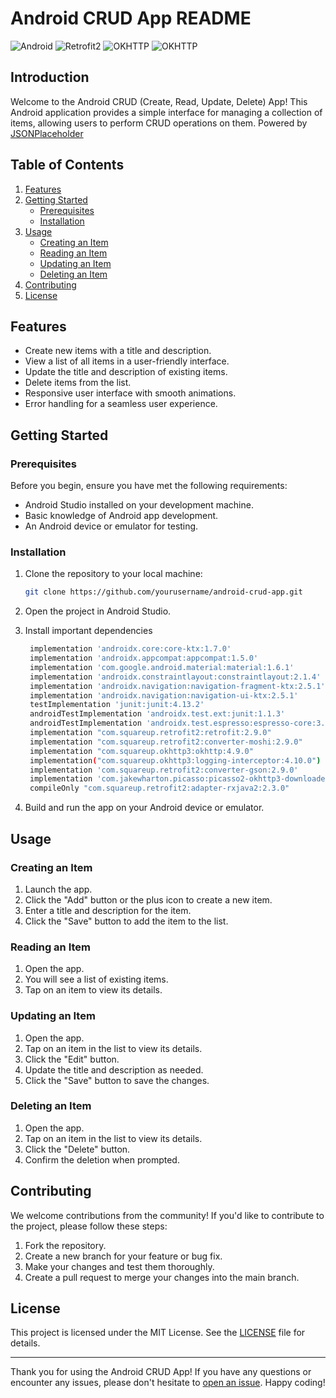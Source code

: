 # Android CRUD App README


![Android](https://img.shields.io/badge/.ENV-ECD53F?logo=dotenv&logoColor=000&style=flat)
![Retrofit2](https://img.shields.io/badge/Retrofit2-2.9+-blue)
![OKHTTP](https://img.shields.io/badge/OKHTTP-4.9+-Turquoise)
![OKHTTP](https://img.shields.io/npm/v/npm.svg?logo=nodedotjs)

## Introduction

Welcome to the Android CRUD (Create, Read, Update, Delete) App! This Android application provides a simple interface for managing a collection of items, allowing users to perform CRUD operations on them. Powered by [JSONPlaceholder](https://jsonplaceholder.typicode.com/)

## Table of Contents

1. [Features](#features)
2. [Getting Started](#getting-started)
   - [Prerequisites](#prerequisites)
   - [Installation](#installation)
3. [Usage](#usage)
   - [Creating an Item](#creating-an-item)
   - [Reading an Item](#reading-an-item)
   - [Updating an Item](#updating-an-item)
   - [Deleting an Item](#deleting-an-item)
4. [Contributing](#contributing)
5. [License](#license)

## Features

- Create new items with a title and description.
- View a list of all items in a user-friendly interface.
- Update the title and description of existing items.
- Delete items from the list.
- Responsive user interface with smooth animations.
- Error handling for a seamless user experience.

## Getting Started

### Prerequisites

Before you begin, ensure you have met the following requirements:

- Android Studio installed on your development machine.
- Basic knowledge of Android app development.
- An Android device or emulator for testing.

### Installation

1. Clone the repository to your local machine:

   ```bash
   git clone https://github.com/yourusername/android-crud-app.git
   ```

2. Open the project in Android Studio.

3. Install important dependencies
   ```bash
    implementation 'androidx.core:core-ktx:1.7.0'
    implementation 'androidx.appcompat:appcompat:1.5.0'
    implementation 'com.google.android.material:material:1.6.1'
    implementation 'androidx.constraintlayout:constraintlayout:2.1.4'
    implementation 'androidx.navigation:navigation-fragment-ktx:2.5.1'
    implementation 'androidx.navigation:navigation-ui-ktx:2.5.1'
    testImplementation 'junit:junit:4.13.2'
    androidTestImplementation 'androidx.test.ext:junit:1.1.3'
    androidTestImplementation 'androidx.test.espresso:espresso-core:3.4.0'
    implementation "com.squareup.retrofit2:retrofit:2.9.0"
    implementation "com.squareup.retrofit2:converter-moshi:2.9.0"
    implementation "com.squareup.okhttp3:okhttp:4.9.0"
    implementation("com.squareup.okhttp3:logging-interceptor:4.10.0")
    implementation 'com.squareup.retrofit2:converter-gson:2.9.0'
    implementation 'com.jakewharton.picasso:picasso2-okhttp3-downloader:1.1.0'
    compileOnly "com.squareup.retrofit2:adapter-rxjava2:2.3.0"
   ```

5. Build and run the app on your Android device or emulator.

## Usage

### Creating an Item

1. Launch the app.
2. Click the "Add" button or the plus icon to create a new item.
3. Enter a title and description for the item.
4. Click the "Save" button to add the item to the list.

### Reading an Item

1. Open the app.
2. You will see a list of existing items.
3. Tap on an item to view its details.

### Updating an Item

1. Open the app.
2. Tap on an item in the list to view its details.
3. Click the "Edit" button.
4. Update the title and description as needed.
5. Click the "Save" button to save the changes.

### Deleting an Item

1. Open the app.
2. Tap on an item in the list to view its details.
3. Click the "Delete" button.
4. Confirm the deletion when prompted.

## Contributing

We welcome contributions from the community! If you'd like to contribute to the project, please follow these steps:

1. Fork the repository.
2. Create a new branch for your feature or bug fix.
3. Make your changes and test them thoroughly.
4. Create a pull request to merge your changes into the main branch.

## License

This project is licensed under the MIT License. See the [LICENSE](LICENSE) file for details.

---

Thank you for using the Android CRUD App! If you have any questions or encounter any issues, please don't hesitate to [open an issue](https://github.com/yourusername/android-crud-app/issues). Happy coding!
